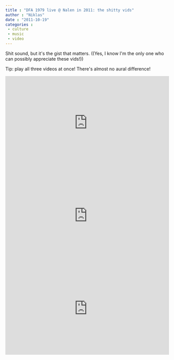 ```yaml
---
title : "DFA 1979 live @ Nalen in 2011: the shitty vids"
author : "Niklas"
date : "2011-10-19"
categories : 
 - culture
 - music
 - video
---
```


Shit sound, but it's the gist that matters. ((Yes, I know I'm the only one who can possibly appreciate these vids!))

Tip: play all three videos at once! There's almost no aural difference!

<iframe width="510" height="289" src="http://www.youtube.com/embed/TKZpuyMtgsA?hd=1" frameborder="0" allowfullscreen></iframe>

<iframe width="510" height="289" src="http://www.youtube.com/embed/kwBT_xwDgz4?hd=1" frameborder="0" allowfullscreen></iframe>

<iframe width="510" height="289" src="http://www.youtube.com/embed/TbqIyNdH0nc?hd=1" frameborder="0" allowfullscreen></iframe>
